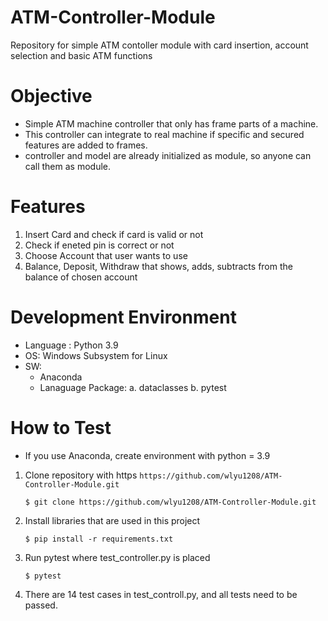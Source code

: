 # ATM-Controller-Module
Repository for simple ATM contoller module with card insertion, account selection and basic ATM functions 

# Objective
 - Simple ATM machine controller that only has frame parts of a machine.
 - This controller can integrate to real machine if specific and secured features are added to frames.
 - controller and model are already initialized as module, so anyone can call them as module. 

# Features
 1. Insert Card and check if card is valid or not
 2. Check if eneted pin is correct or not
 3. Choose Account that user wants to use
 4. Balance, Deposit, Withdraw that shows, adds, subtracts from the balance of chosen account
 
# Development Environment
 - Language : Python 3.9
 - OS: Windows Subsystem for Linux
 - SW:
    - Anaconda
    - Lanaguage Package:
        a. dataclasses
        b. pytest

# How to Test
 - If you use Anaconda, create environment with python = 3.9
 1. Clone repository with https `https://github.com/wlyu1208/ATM-Controller-Module.git`
    ```console
    $ git clone https://github.com/wlyu1208/ATM-Controller-Module.git
    ```
 
 2. Install libraries that are used in this project
    ```console
    $ pip install -r requirements.txt
    ```

 3. Run pytest where test_controller.py is placed
    ```console
    $ pytest
    ``` 

 4. There are 14 test cases in test_controll.py, and all tests need to be passed. 

